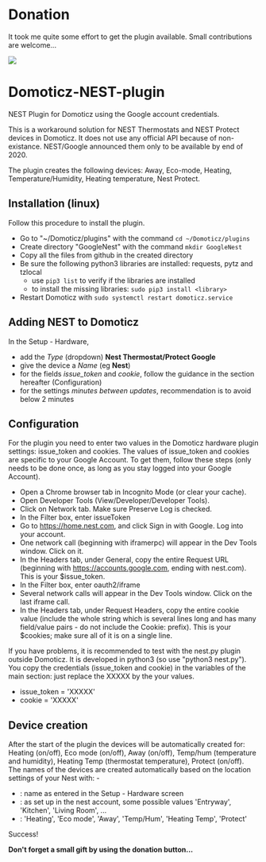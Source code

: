 # Donation
It took me quite some effort to get the plugin available. Small contributions are welcome...

[![](https://www.paypalobjects.com/en_US/BE/i/btn/btn_donateCC_LG.gif)](https://www.paypal.com/cgi-bin/webscr?cmd=_s-xclick&hosted_button_id=AT4L7ST55JR4A)

# Domoticz-NEST-plugin
NEST Plugin for Domoticz using the Google account credentials.

This is a workaround solution for NEST Thermostats and NEST Protect devices in Domoticz.
It does not use any official API because of non-existance. NEST/Google announced them only to be available by end of 2020.

The plugin creates the following devices: Away, Eco-mode, Heating, Temperature/Humidity, Heating temperature, Nest Protect.

## Installation (linux)
Follow this procedure to install the plugin.
* Go to "~/Domoticz/plugins" with the command ```cd ~/Domoticz/plugins```
* Create directory "GoogleNest" with the command ```mkdir GoogleNest```
* Copy all the files from github in the created directory
* Be sure the following python3 libraries are installed: requests, pytz and tzlocal
   * use ```pip3 list``` to verify if the libraries are installed
   * to install the missing libraries: ```sudo pip3 install <library>```
* Restart Domoticz with ```sudo systemctl restart domoticz.service```

## Adding NEST to Domoticz
In the Setup - Hardware, 
   * add the *Type* (dropdown) **Nest Thermostat/Protect Google**
   * give the device a *Name* (eg **Nest**)
   * for the fields *issue_token* and *cookie*, follow the guidance in the section hereafter (Configuration)
   * for the settings *minutes between updates*, recommendation is to avoid below 2 minutes
   
## Configuration
For the plugin you need to enter two values in the Domoticz hardware plugin settings: issue_token and cookies.
The values of issue_token and cookies are specific to your Google Account. 
To get them, follow these steps (only needs to be done once, as long as you stay logged into your Google Account).

* Open a Chrome browser tab in Incognito Mode (or clear your cache).
* Open Developer Tools (View/Developer/Developer Tools).
* Click on Network tab. Make sure Preserve Log is checked.
* In the Filter box, enter issueToken
* Go to https://home.nest.com, and click Sign in with Google. Log into your account.
* One network call (beginning with iframerpc) will appear in the Dev Tools window. Click on it.
* In the Headers tab, under General, copy the entire Request URL (beginning with https://accounts.google.com, ending with nest.com). This is your $issue_token.
* In the Filter box, enter oauth2/iframe
* Several network calls will appear in the Dev Tools window. Click on the last iframe call.
* In the Headers tab, under Request Headers, copy the entire cookie value (include the whole string which is several lines long and has many field/value pairs - do not include the Cookie: prefix). This is your $cookies; make sure all of it is on a single line.

If you have problems, it is recommended to test with the nest.py plugin outside Domoticz. It is developed in python3 (so use "python3 nest.py").
You copy the credentials (issue_token and cookie) in the variables of the main section: just replace the XXXXX by the your values. 
* issue_token = 'XXXXX'
* cookie = 'XXXXX'

## Device creation
After the start of the plugin the devices will be automatically created for: Heating (on/off), Eco mode (on/off), Away (on/off), Temp/hum (temperature and humidity), Heating Temp (thermostat temperature), Protect (on/off).
The names of the devices are created automatically based on the location settings of your Nest with: <name of the hardware> - <location> <type of switch>
   * <name of the hardware>: name as entered in the Setup - Hardware screen
   * <location>: as set up in the nest account, some possible values 'Entryway', 'Kitchen', 'Living Room', ...
   * <type of switch>: 'Heating', 'Eco mode', 'Away', 'Temp/Hum', 'Heating Temp', 'Protect'

Success!

**Don't forget a small gift by using the donation button...**
